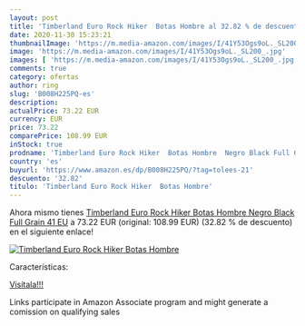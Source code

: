 ```yaml
---
layout: post
title: 'Timberland Euro Rock Hiker  Botas Hombre al 32.82 % de descuento'
date: 2020-11-30 15:23:21
thumbnailImage: 'https://m.media-amazon.com/images/I/41Y53Ogs9oL._SL200_.jpg'
image: 'https://m.media-amazon.com/images/I/41Y53Ogs9oL._SL200_.jpg'
images: [ 'https://m.media-amazon.com/images/I/41Y53Ogs9oL._SL200_.jpg' ]
comments: true
category: ofertas
author: ring
slug: 'B008H225PQ-es'
description:
actualPrice: 73.22 EUR
currency: EUR
price: 73.22
comparePrice: 108.99 EUR
inStock: true
prodname: 'Timberland Euro Rock Hiker  Botas Hombre  Negro Black Full Grain  41 EU'
country: 'es'
buyurl: 'https://www.amazon.es/dp/B008H225PQ/?tag=tolees-21'
descuento: '32.82'
titulo: 'Timberland Euro Rock Hiker  Botas Hombre'
---
```


Ahora mismo tienes [Timberland Euro Rock Hiker  Botas Hombre  Negro Black Full Grain  41 EU](https://www.amazon.es/dp/B008H225PQ/?tag=tolees-21) a 73.22 EUR (original: 108.99 EUR) (32.82 %  de descuento) en el siguiente enlace!

[![Timberland Euro Rock Hiker  Botas Hombre](https://m.media-amazon.com/images/I/41Y53Ogs9oL._SL200_.jpg)](https://www.amazon.es/dp/B008H225PQ/?tag=tolees-21)

Características:


[Visítala!!!](https://www.amazon.es/dp/B008H225PQ/?tag=tolees-21)

Links participate in Amazon Associate program and might generate a comission on qualifying sales
